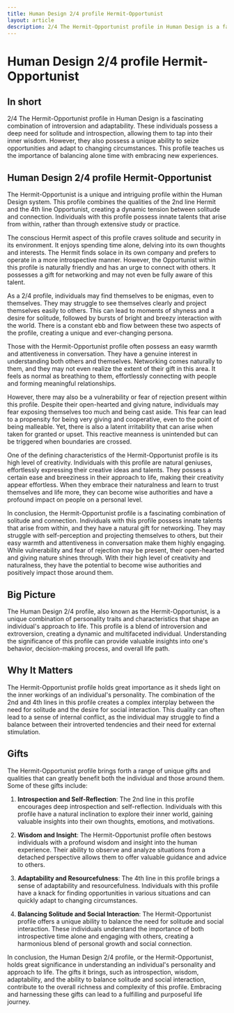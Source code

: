 ```yaml
---
title: Human Design 2/4 profile Hermit-Opportunist
layout: article
description: 2/4 The Hermit-Opportunist profile in Human Design is a fascinating combination of introversion and adaptability. These individuals possess a deep need for solitude and introspection, allowing them to tap into their inner wisdom. However, they also possess a unique ability to seize opportunities and adapt to changing circumstances. This profile teaches us the importance of balancing alone time with embracing new experiences.
---
```

# Human Design 2/4 profile Hermit-Opportunist
## In short
2/4 The Hermit-Opportunist profile in Human Design is a fascinating combination of introversion and adaptability. These individuals possess a deep need for solitude and introspection, allowing them to tap into their inner wisdom. However, they also possess a unique ability to seize opportunities and adapt to changing circumstances. This profile teaches us the importance of balancing alone time with embracing new experiences.

## Human Design 2/4 profile Hermit-Opportunist
The Hermit-Opportunist is a unique and intriguing profile within the Human Design system. This profile combines the qualities of the 2nd line Hermit and the 4th line Opportunist, creating a dynamic tension between solitude and connection. Individuals with this profile possess innate talents that arise from within, rather than through extensive study or practice.

The conscious Hermit aspect of this profile craves solitude and security in its environment. It enjoys spending time alone, delving into its own thoughts and interests. The Hermit finds solace in its own company and prefers to operate in a more introspective manner. However, the Opportunist within this profile is naturally friendly and has an urge to connect with others. It possesses a gift for networking and may not even be fully aware of this talent.

As a 2/4 profile, individuals may find themselves to be enigmas, even to themselves. They may struggle to see themselves clearly and project themselves easily to others. This can lead to moments of shyness and a desire for solitude, followed by bursts of bright and breezy interaction with the world. There is a constant ebb and flow between these two aspects of the profile, creating a unique and ever-changing persona.

Those with the Hermit-Opportunist profile often possess an easy warmth and attentiveness in conversation. They have a genuine interest in understanding both others and themselves. Networking comes naturally to them, and they may not even realize the extent of their gift in this area. It feels as normal as breathing to them, effortlessly connecting with people and forming meaningful relationships.

However, there may also be a vulnerability or fear of rejection present within this profile. Despite their open-hearted and giving nature, individuals may fear exposing themselves too much and being cast aside. This fear can lead to a propensity for being very giving and cooperative, even to the point of being malleable. Yet, there is also a latent irritability that can arise when taken for granted or upset. This reactive meanness is unintended but can be triggered when boundaries are crossed.

One of the defining characteristics of the Hermit-Opportunist profile is its high level of creativity. Individuals with this profile are natural geniuses, effortlessly expressing their creative ideas and talents. They possess a certain ease and breeziness in their approach to life, making their creativity appear effortless. When they embrace their naturalness and learn to trust themselves and life more, they can become wise authorities and have a profound impact on people on a personal level.

In conclusion, the Hermit-Opportunist profile is a fascinating combination of solitude and connection. Individuals with this profile possess innate talents that arise from within, and they have a natural gift for networking. They may struggle with self-perception and projecting themselves to others, but their easy warmth and attentiveness in conversation make them highly engaging. While vulnerability and fear of rejection may be present, their open-hearted and giving nature shines through. With their high level of creativity and naturalness, they have the potential to become wise authorities and positively impact those around them.
## Big Picture

The Human Design 2/4 profile, also known as the Hermit-Opportunist, is a unique combination of personality traits and characteristics that shape an individual's approach to life. This profile is a blend of introversion and extroversion, creating a dynamic and multifaceted individual. Understanding the significance of this profile can provide valuable insights into one's behavior, decision-making process, and overall life path.

## Why It Matters

The Hermit-Opportunist profile holds great importance as it sheds light on the inner workings of an individual's personality. The combination of the 2nd and 4th lines in this profile creates a complex interplay between the need for solitude and the desire for social interaction. This duality can often lead to a sense of internal conflict, as the individual may struggle to find a balance between their introverted tendencies and their need for external stimulation.

## Gifts

The Hermit-Opportunist profile brings forth a range of unique gifts and qualities that can greatly benefit both the individual and those around them. Some of these gifts include:

1. **Introspection and Self-Reflection**: The 2nd line in this profile encourages deep introspection and self-reflection. Individuals with this profile have a natural inclination to explore their inner world, gaining valuable insights into their own thoughts, emotions, and motivations.

2. **Wisdom and Insight**: The Hermit-Opportunist profile often bestows individuals with a profound wisdom and insight into the human experience. Their ability to observe and analyze situations from a detached perspective allows them to offer valuable guidance and advice to others.

3. **Adaptability and Resourcefulness**: The 4th line in this profile brings a sense of adaptability and resourcefulness. Individuals with this profile have a knack for finding opportunities in various situations and can quickly adapt to changing circumstances.

4. **Balancing Solitude and Social Interaction**: The Hermit-Opportunist profile offers a unique ability to balance the need for solitude and social interaction. These individuals understand the importance of both introspective time alone and engaging with others, creating a harmonious blend of personal growth and social connection.

In conclusion, the Human Design 2/4 profile, or the Hermit-Opportunist, holds great significance in understanding an individual's personality and approach to life. The gifts it brings, such as introspection, wisdom, adaptability, and the ability to balance solitude and social interaction, contribute to the overall richness and complexity of this profile. Embracing and harnessing these gifts can lead to a fulfilling and purposeful life journey.